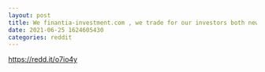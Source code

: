 ```yaml
--- 
layout: post 
title: We finantia-investment.com , we trade for our investors both new and old . You don't need to stress yourself 
date: 2021-06-25 1624605430 
categories: reddit 
--- 
```

https://redd.it/o7io4y